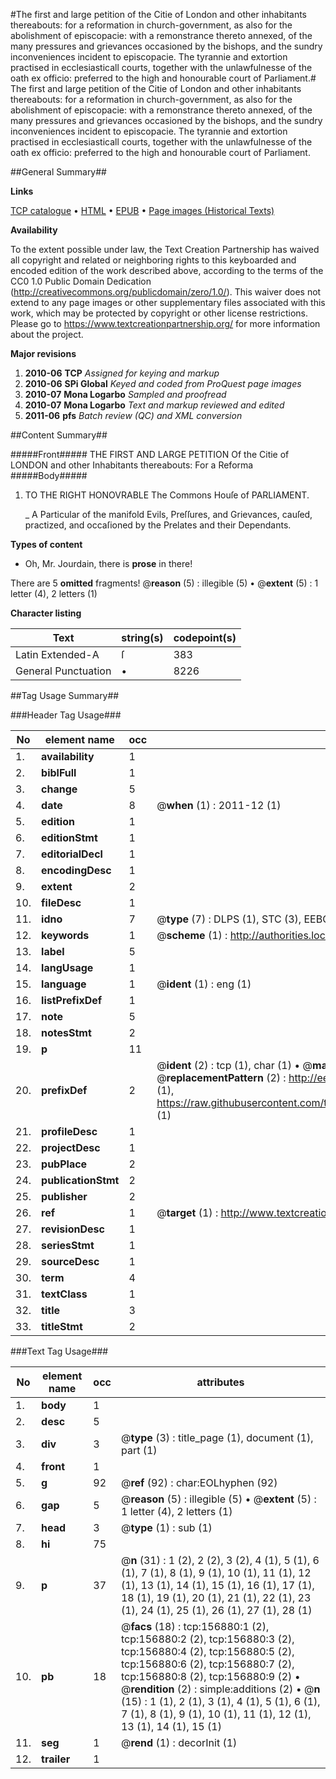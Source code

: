#The first and large petition of the Citie of London and other inhabitants thereabouts: for a reformation in church-government, as also for the abolishment of episcopacie: with a remonstrance thereto annexed, of the many pressures and grievances occasioned by the bishops, and the sundry inconveniences incident to episcopacie. The tyrannie and extortion practised in ecclesiasticall courts, together with the unlawfulnesse of the oath ex officio: preferred to the high and honourable court of Parliament.#
The first and large petition of the Citie of London and other inhabitants thereabouts: for a reformation in church-government, as also for the abolishment of episcopacie: with a remonstrance thereto annexed, of the many pressures and grievances occasioned by the bishops, and the sundry inconveniences incident to episcopacie. The tyrannie and extortion practised in ecclesiasticall courts, together with the unlawfulnesse of the oath ex officio: preferred to the high and honourable court of Parliament.

##General Summary##

**Links**

[TCP catalogue](http://www.ota.ox.ac.uk/tcp/)  • 
[HTML](http://tei.it.ox.ac.uk/tcp/Texts-HTML/free/A85/A85317.html)  • 
[EPUB](http://tei.it.ox.ac.uk/tcp/Texts-EPUB/free/A85/A85317.epub) • 
[Page images (Historical Texts)](https://historicaltexts.jisc.ac.uk/eebo-99871977e)

**Availability**

To the extent possible under law, the Text Creation Partnership has waived all copyright and related or neighboring rights to this keyboarded and encoded edition of the work described above, according to the terms of the CC0 1.0 Public Domain Dedication (http://creativecommons.org/publicdomain/zero/1.0/). This waiver does not extend to any page images or other supplementary files associated with this work, which may be protected by copyright or other license restrictions. Please go to https://www.textcreationpartnership.org/ for more information about the project.

**Major revisions**

1. __2010-06__ __TCP__ *Assigned for keying and markup*
1. __2010-06__ __SPi Global__ *Keyed and coded from ProQuest page images*
1. __2010-07__ __Mona Logarbo__ *Sampled and proofread*
1. __2010-07__ __Mona Logarbo__ *Text and markup reviewed and edited*
1. __2011-06__ __pfs__ *Batch review (QC) and XML conversion*

##Content Summary##

#####Front#####
THE FIRST AND LARGE PETITION Of the Citie of LONDON and other Inhabitants thereabouts: For a Reforma
#####Body#####

1. TO THE RIGHT HONOVRABLE The Commons Houſe of PARLIAMENT.

    _ A Particular of the manifold Evils, Preſſures, and Grievances, cauſed, practized, and occaſioned by the Prelates and their Dependants.

**Types of content**

  * Oh, Mr. Jourdain, there is **prose** in there!

There are 5 **omitted** fragments! 
 @__reason__ (5) : illegible (5)  •  @__extent__ (5) : 1 letter (4), 2 letters (1)

**Character listing**


|Text|string(s)|codepoint(s)|
|---|---|---|
|Latin Extended-A|ſ|383|
|General Punctuation|•|8226|

##Tag Usage Summary##

###Header Tag Usage###

|No|element name|occ|attributes|
|---|---|---|---|
|1.|__availability__|1||
|2.|__biblFull__|1||
|3.|__change__|5||
|4.|__date__|8| @__when__ (1) : 2011-12 (1)|
|5.|__edition__|1||
|6.|__editionStmt__|1||
|7.|__editorialDecl__|1||
|8.|__encodingDesc__|1||
|9.|__extent__|2||
|10.|__fileDesc__|1||
|11.|__idno__|7| @__type__ (7) : DLPS (1), STC (3), EEBO-CITATION (1), PROQUEST (1), VID (1)|
|12.|__keywords__|1| @__scheme__ (1) : http://authorities.loc.gov/ (1)|
|13.|__label__|5||
|14.|__langUsage__|1||
|15.|__language__|1| @__ident__ (1) : eng (1)|
|16.|__listPrefixDef__|1||
|17.|__note__|5||
|18.|__notesStmt__|2||
|19.|__p__|11||
|20.|__prefixDef__|2| @__ident__ (2) : tcp (1), char (1)  •  @__matchPattern__ (2) : ([0-9\-]+):([0-9IVX]+) (1), (.+) (1)  •  @__replacementPattern__ (2) : http://eebo.chadwyck.com/downloadtiff?vid=$1&page=$2 (1), https://raw.githubusercontent.com/textcreationpartnership/Texts/master/tcpchars.xml#$1 (1)|
|21.|__profileDesc__|1||
|22.|__projectDesc__|1||
|23.|__pubPlace__|2||
|24.|__publicationStmt__|2||
|25.|__publisher__|2||
|26.|__ref__|1| @__target__ (1) : http://www.textcreationpartnership.org/docs/. (1)|
|27.|__revisionDesc__|1||
|28.|__seriesStmt__|1||
|29.|__sourceDesc__|1||
|30.|__term__|4||
|31.|__textClass__|1||
|32.|__title__|3||
|33.|__titleStmt__|2||


###Text Tag Usage###

|No|element name|occ|attributes|
|---|---|---|---|
|1.|__body__|1||
|2.|__desc__|5||
|3.|__div__|3| @__type__ (3) : title_page (1), document (1), part (1)|
|4.|__front__|1||
|5.|__g__|92| @__ref__ (92) : char:EOLhyphen (92)|
|6.|__gap__|5| @__reason__ (5) : illegible (5)  •  @__extent__ (5) : 1 letter (4), 2 letters (1)|
|7.|__head__|3| @__type__ (1) : sub (1)|
|8.|__hi__|75||
|9.|__p__|37| @__n__ (31) : 1 (2), 2 (2), 3 (2), 4 (1), 5 (1), 6 (1), 7 (1), 8 (1), 9 (1), 10 (1), 11 (1), 12 (1), 13 (1), 14 (1), 15 (1), 16 (1), 17 (1), 18 (1), 19 (1), 20 (1), 21 (1), 22 (1), 23 (1), 24 (1), 25 (1), 26 (1), 27 (1), 28 (1)|
|10.|__pb__|18| @__facs__ (18) : tcp:156880:1 (2), tcp:156880:2 (2), tcp:156880:3 (2), tcp:156880:4 (2), tcp:156880:5 (2), tcp:156880:6 (2), tcp:156880:7 (2), tcp:156880:8 (2), tcp:156880:9 (2)  •  @__rendition__ (2) : simple:additions (2)  •  @__n__ (15) : 1 (1), 2 (1), 3 (1), 4 (1), 5 (1), 6 (1), 7 (1), 8 (1), 9 (1), 10 (1), 11 (1), 12 (1), 13 (1), 14 (1), 15 (1)|
|11.|__seg__|1| @__rend__ (1) : decorInit (1)|
|12.|__trailer__|1||
